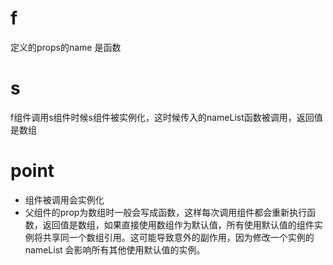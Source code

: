 # f

定义的props的name 是函数

# s

f组件调用s组件时候s组件被实例化，这时候传入的nameList函数被调用，返回值是数组

# point

- 组件被调用会实例化
- 父组件的prop为数组时一般会写成函数，这样每次调用组件都会重新执行函数，返回值是数组，如果直接使用数组作为默认值，所有使用默认值的组件实例将共享同一个数组引用。这可能导致意外的副作用，因为修改一个实例的 nameList 会影响所有其他使用默认值的实例。
